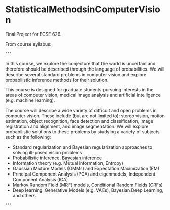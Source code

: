 # StatisticalMethodsinComputerVision
Final Project for ECSE 626.

From course syllabus:

"""

In this course, we explore the conjecture that the world is uncertain and therefore should
be described through the language of probabilities. We will describe several standard
problems in computer vision and explore probabilistic inference methods for their
solution.

This course is designed for graduate students pursuing interests in the areas of computer
vision, medical image analysis and artificial intelligence (e.g. machine learning).

The course will describe a wide variety of difficult and open problems in computer
vision. These include (but are not limited to): stereo vision, motion estimation, object
recognition, face detection and classification, image registration and alignment, and
image segmentation. We will explore probabilistic solutions to these problems by
studying a variety of subjects such as the following:

- Standard regularization and Bayesian regularization approaches to solving ill-posed vision problems
- Probabilistic inference, Bayesian inference
- Information theory (e.g. Mutual information, Entropy)
- Gaussian Mixture Models (GMMs) and Expectation Maximization (EM)
- Principal Component Analysis (PCA) and eigenmodels, Independent Component Analysis (ICA)
- Markov Random Field (MRF) models, Conditional Random Fields (CRFs)
- Deep learning: Generative Models (e.g. VAEs), Bayesian Deep Learning, and others

"""
